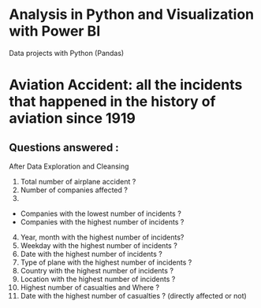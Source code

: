 # Analysis in Python and Visualization with Power BI
Data projects with Python (Pandas)

Aviation Accident: all the incidents that happened in the history of aviation since 1919
===

Questions answered :
----

After Data Exploration and Cleansing

1. Total number of airplane accident ?
2. Number of companies affected ?
3.
- Companies with the lowest number of incidents ?
- Companies with the highest number of incidents ?
4. Year, month with the highest number of incidents?
5. Weekday with the highest number of incidents ?
6. Date with the highest number of incidents ?
7. Type of plane with the highest number of incidents ?
8. Country with the highest number of incidents ?
9. Location with the highest number of incidents ?
10. Highest number of casualties and Where ?
11. Date with the highest number of casualties ? (directly affected or not)

